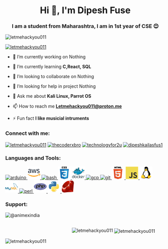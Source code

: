 <h1 align="center">Hi 👋, I'm Dipesh Fuse</h1>
<h3 align="center">I am a student from Maharashtra, I am in 1st year of CSE 😊</h3>

<p align="left"> <img src="https://komarev.com/ghpvc/?username=letmehackyou011&label=Profile%20views&color=0e75b6&style=flat" alt="letmehackyou011" /> </p>

<p align="left"> <a href="https://github.com/ryo-ma/github-profile-trophy"><img src="https://github-profile-trophy.vercel.app/?username=letmehackyou011" alt="letmehackyou011" /></a> </p>

- 🔭 I’m currently working on Nothing

- 🌱 I’m currently learning **C,React, SQL**

- 👯 I’m looking to collaborate on Nothing

- 🤝 I’m looking for help in project Nothing

- 💬 Ask me about **Kali Linux, Parrot OS**

- 📫 How to reach me **Letmehackyou011@proton.me**

- ⚡ Fun fact **I like musicial intruments**

<h3 align="left">Connect with me:</h3>
<p align="left">
<a href="https://dev.to/letmehackyou011" target="blank"><img align="center" src="https://raw.githubusercontent.com/rahuldkjain/github-profile-readme-generator/master/src/images/icons/Social/devto.svg" alt="letmehackyou011" height="30" width="40" /></a>
<a href="https://instagram.com/thecoderxbro" target="blank"><img align="center" src="https://raw.githubusercontent.com/rahuldkjain/github-profile-readme-generator/master/src/images/icons/Social/instagram.svg" alt="thecoderxbro" height="30" width="40" /></a>
<a href="https://www.youtube.com/@technologyfor2u258" target="blank"><img align="center" src="https://raw.githubusercontent.com/rahuldkjain/github-profile-readme-generator/master/src/images/icons/Social/youtube.svg" alt="technologyfor2u" height="30" width="40" /></a>
<a href="https://www.hackerrank.com/dipeshkailasfus1" target="blank"><img align="center" src="https://raw.githubusercontent.com/rahuldkjain/github-profile-readme-generator/master/src/images/icons/Social/hackerrank.svg" alt="dipeshkailasfus1" height="30" width="40" /></a>
</p>

<h3 align="left">Languages and Tools:</h3>
<p align="left"> <a href="https://www.arduino.cc/" target="_blank" rel="noreferrer"> <img src="https://cdn.worldvectorlogo.com/logos/arduino-1.svg" alt="arduino" width="40" height="40"/> </a> <a href="https://aws.amazon.com" target="_blank" rel="noreferrer"> <img src="https://raw.githubusercontent.com/devicons/devicon/master/icons/amazonwebservices/amazonwebservices-original-wordmark.svg" alt="aws" width="40" height="40"/> </a> <a href="https://www.gnu.org/software/bash/" target="_blank" rel="noreferrer"> <img src="https://www.vectorlogo.zone/logos/gnu_bash/gnu_bash-icon.svg" alt="bash" width="40" height="40"/> </a> <a href="https://www.w3schools.com/css/" target="_blank" rel="noreferrer"> <img src="https://raw.githubusercontent.com/devicons/devicon/master/icons/css3/css3-original-wordmark.svg" alt="css3" width="40" height="40"/> </a> <a href="https://www.docker.com/" target="_blank" rel="noreferrer"> <img src="https://raw.githubusercontent.com/devicons/devicon/master/icons/docker/docker-original-wordmark.svg" alt="docker" width="40" height="40"/> </a> <a href="https://cloud.google.com" target="_blank" rel="noreferrer"> <img src="https://www.vectorlogo.zone/logos/google_cloud/google_cloud-icon.svg" alt="gcp" width="40" height="40"/> </a> <a href="https://git-scm.com/" target="_blank" rel="noreferrer"> <img src="https://www.vectorlogo.zone/logos/git-scm/git-scm-icon.svg" alt="git" width="40" height="40"/> </a> <a href="https://www.w3.org/html/" target="_blank" rel="noreferrer"> <img src="https://raw.githubusercontent.com/devicons/devicon/master/icons/html5/html5-original-wordmark.svg" alt="html5" width="40" height="40"/> </a> <a href="https://developer.mozilla.org/en-US/docs/Web/JavaScript" target="_blank" rel="noreferrer"> <img src="https://raw.githubusercontent.com/devicons/devicon/master/icons/javascript/javascript-original.svg" alt="javascript" width="40" height="40"/> </a> <a href="https://www.linux.org/" target="_blank" rel="noreferrer"> <img src="https://raw.githubusercontent.com/devicons/devicon/master/icons/linux/linux-original.svg" alt="linux" width="40" height="40"/> </a> <a href="https://www.mysql.com/" target="_blank" rel="noreferrer"> <img src="https://raw.githubusercontent.com/devicons/devicon/master/icons/mysql/mysql-original-wordmark.svg" alt="mysql" width="40" height="40"/> </a> <a href="https://www.perl.org/" target="_blank" rel="noreferrer"> <img src="https://api.iconify.design/logos-perl.svg" alt="perl" width="40" height="40"/> </a> <a href="https://www.php.net" target="_blank" rel="noreferrer"> <img src="https://raw.githubusercontent.com/devicons/devicon/master/icons/php/php-original.svg" alt="php" width="40" height="40"/> </a> <a href="https://www.python.org" target="_blank" rel="noreferrer"> <img src="https://raw.githubusercontent.com/devicons/devicon/master/icons/python/python-original.svg" alt="python" width="40" height="40"/> </a> <a href="https://www.ruby-lang.org/en/" target="_blank" rel="noreferrer"> <img src="https://raw.githubusercontent.com/devicons/devicon/master/icons/ruby/ruby-original.svg" alt="ruby" width="40" height="40"/> </a> </p>

<h3 align="left">Support:</h3>
<p><a href="https://www.buymeacoffee.com/@animexindia"> <img align="left" src="https://cdn.buymeacoffee.com/buttons/v2/default-yellow.png" height="50" width="210" alt="@animexindia" /></a></p><br><br>

<p><img align="left" src="https://github-readme-stats.vercel.app/api/top-langs?username=letmehackyou011&show_icons=true&locale=en&layout=compact" alt="letmehackyou011" /></p>

<p>&nbsp;<img align="center" src="https://github-readme-stats.vercel.app/api?username=letmehackyou011&show_icons=true&locale=en" alt="letmehackyou011" /></p>

<p><img align="center" src="https://github-readme-streak-stats.herokuapp.com/?user=letmehackyou011&" alt="letmehackyou011" /></p>
